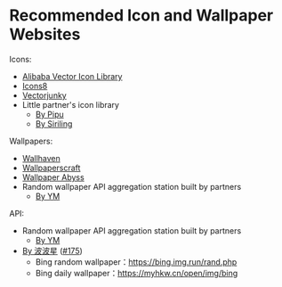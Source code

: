 # Recommended Icon and Wallpaper Websites

Icons:
- [Alibaba Vector Icon Library](https://www.iconfont.cn/)
- [Icons8](https://icons8.com/)
- [Vectorjunky](https://www.iconfinder.com/)
- Little partner's icon library
    - [By Pipu](https://pipuwong.com/en/free-icons-for-self-hosted)
    - [By Siriling](https://siriling.github.io/my-icons/dist)

Wallpapers:
- [Wallhaven](https://wallhaven.cc/)
- [Wallpaperscraft](https://wallpaperscraft.com/)
- [Wallpaper Abyss](https://wall.alphacoders.com/)
- Random wallpaper API aggregation station built by partners
    - [By YM](https://img-api.yumo.icu/)


API:
- Random wallpaper API aggregation station built by partners
    - [By YM](https://img-api.ymz.icu/)
- [By 波波星](https://github.com/hslr-s/sun-panel/pull/175/commits/61274b4cf492d6f82134d59713791f4dbd5613a9) ([#175](https://github.com/hslr-s/sun-panel/pull/175/commits/61274b4cf492d6f82134d59713791f4dbd5613a9))
    - Bing random wallpaper：https://bing.img.run/rand.php
    - Bing daily wallpaper：https://myhkw.cn/open/img/bing